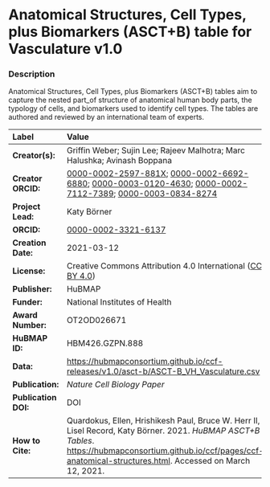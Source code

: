 # Anatomical Structures, Cell Types, plus Biomarkers (ASCT+B) table for Vasculature v1.0

### Description
Anatomical Structures, Cell Types, plus Biomarkers (ASCT+B) tables aim to capture the nested part_of structure of anatomical human body parts, the typology of cells, and biomarkers used to identify cell types. The tables are authored and reviewed by an international team of experts.

| Label | Value |
| :------------- |:-------------|
| **Creator(s):** | Griffin Weber; Sujin Lee; Rajeev Malhotra; Marc Halushka; Avinash Boppana |
| **Creator ORCID:** | [0000-0002-2597-881X](https://orcid.org/0000-0002-2597-881X); [0000-0002-6692-6880](https://orcid.org/0000-0002-6692-6880); [0000-0003-0120-4630](https://orcid.org/0000-0003-0120-4630); [0000-0002-7112-7389](https://orcid.org/0000-0002-7112-7389); [0000-0003-0834-8274](https://orcid.org/0000-0003-0834-8274) |
| **Project Lead:** | Katy B&ouml;rner |
| **ORCID:** | [0000-0002-3321-6137](https://orcid.org/0000-0002-3321-6137) |
| **Creation Date:** | 2021-03-12 |
| **License:** | Creative Commons Attribution 4.0 International ([CC BY 4.0](https://creativecommons.org/licenses/by/4.0/)) |
| **Publisher:** | HuBMAP |
| **Funder:** | National Institutes of Health |
| **Award Number:** | OT2OD026671 |
| **HuBMAP ID:** | HBM426.GZPN.888 |
| **Data:** | https://hubmapconsortium.github.io/ccf-releases/v1.0/asct-b/ASCT-B_VH_Vasculature.csv |
| **Publication:** | *Nature Cell Biology Paper* |
| **Publication DOI:** | DOI |
| **How to Cite:** | Quardokus, Ellen, Hrishikesh Paul, Bruce W. Herr II, Lisel Record, Katy B&ouml;rner. 2021. *HuBMAP ASCT+B Tables*. https://hubmapconsortium.github.io/ccf/pages/ccf-anatomical-structures.html. Accessed on March 12, 2021. |